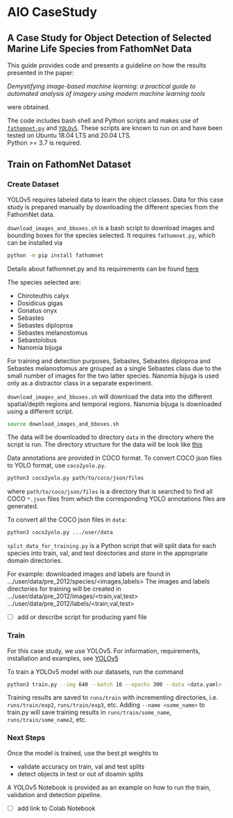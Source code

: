 # AIO CaseStudy

## A Case Study for Object Detection of Selected Marine Life Species from FathomNet Data

This guide provides code and presents a guideline on how the results presented in the paper:

*Demystifying image-based machine learning: a practical guide to automated analysis of imagery using modern machine learning tools*

were obtained.

The code includes bash shell and Python scripts and makes use of [`fathomnet-py`](https://github.com/fathomnet/fathomnet-py) and [`YOLOv5`](https://github.com/ultralytics/yolov5). These scripts are known to run on and have been tested on Ubuntu 18.04 LTS and 20.04 LTS.  
Python >= 3.7 is required.

## Train on FathomNet Dataset ##

### Create Dataset ###

YOLOv5 requires labeled data to learn the object classes. Data for this case study is prepared manually by downloading the different species from the FathomNet data.

`download_images_and_bboxes.sh` is a bash script to download images and bounding boxes for the species selected. It requires `fathomnet.py`, which can be installed via

```bash
python -m pip install fathomnet
```

Details about fathomnet.py and its requirements can be found [here](https://github.com/fathomnet/fathomnet-py)

The species selected are:
* Chiroteuthis calyx
* Dosidicus gigas
* Gonatus onyx
* Sebastes
* Sebastes diploproa
* Sebastes melanostomus
* Sebastolobus
* Nanomia bijuga

For training and detection purposes, Sebastes, Sebastes diploproa and Sebastes melanostomus are grouped as a single Sebastes class due to the small number of images for the two latter species.
Nanomia bijuga is used only as a distractor class in a separate experiment.

`download_images_and_bboxes.sh` will download the data into the different spatial/depth regions and temporal regions. Nanomia bijuga is downloaded using a different script.

```bash
source download_images_and_bboxes.sh
```

The data will be downloaded to directory `data` in the directory where the script is run.
The directory structure for the data will be look like [this](https://github.com/heinsense2/AIO_CaseStudy/tree/main/data/html/data_directory_splits.html)

Data annotations are provided in COCO format. To convert COCO json files to YOLO format, use `coco2yolo.py`.

```bash
python3 coco2yolo.py path/to/coco/json/files
```

where `path/to/coco/json/files` is a directory that is searched to find all COCO `*.json` files from which the corresponding YOLO annotations files are generated.

To convert all the COCO json files in `data`:
```bash
python3 coco2yolo.py .../user/data
```

`split_data_for_training.py` is a Python script that will split data for each species into
train, val, and test directories and store in the appropriate domain directories.

For example:
downloaded images and labels are found in
       …/user/data/pre_2012/species/<images,labels>
The images and labels directories for training will be created in
       …/user/data/pre_2012/images/<train,val,test>
    …/user/data/pre_2012/labels/<train,val,test>

- [ ] add or describe script for producing yaml file

### Train ###
For this case study, we use YOLOv5. For information, requirements, installation and examples,
see  [YOLOv5](https://github.com/ultralytics/yolov5)

To train a YOLOv5 model with our datasets, run the command 
```bash
python3 train.py --img 640 --batch 16 --epochs 300 --data <data.yaml> --weights yolov5s.pt --cache
```

Training results are saved to `runs/train` with incrementing directories, i.e. `runs/train/exp2`, `runs/train/exp3`, etc.
Adding `--name <some_name>` to train.py will save training results in `runs/train/some_name`, `runs/train/some_name2`, etc.

### Next Steps ###
Once the model is trained, use the best.pt weights to
* validate accuracy on train, val and test splits
* detect objects in test or out of doamin splits

A YOLOv5 Notebook is provided as an example on how to run the train, validation and detection pipeline.
- [ ] add link to Colab Notebook 
